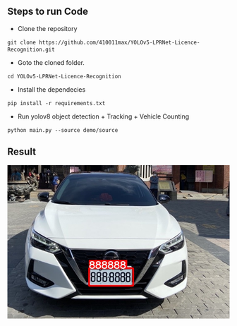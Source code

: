 ## Steps to run Code

- Clone the repository
```
git clone https://github.com/410011max/YOLOv5-LPRNet-Licence-Recognition.git
```
- Goto the cloned folder.
```
cd YOLOv5-LPRNet-Licence-Recognition
```
- Install the dependecies
```
pip install -r requirements.txt
```
- Run yolov8 object detection + Tracking + Vehicle Counting
```
python main.py --source demo/source
```

## Result

![](demo/rec_result/1.jpg)
